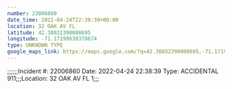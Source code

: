 ```yaml
---
number: 22006860
date_time: 2022-04-24T22:38:39+00:00
location: 32 OAK AV FL 
latitude: 42.38032390008695
longitude: -71.17199639378674
type: UNKNOWN TYPE
google_maps_link: https://maps.google.com/?q=42.38032390008695,-71.17199639378674
---
```


;;;;;;Incident #: 22006860   Date: 2022-04-24 22:38:39    Type: ACCIDENTAL 911;;;Location: 32 OAK AV FL 1;;;
